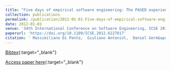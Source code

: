 ```yaml
---
title: "Five days of empirical software engineering: The PASED experience"
collection: publications
permalink: /publication/2012-01-01-Five-days-of-empirical-software-engineering-The-PASED-experience
date: 2012-01-01
venue: '34th International Conference on Software Engineering, ICSE 2012, June 2-9, 2012, Zurich, Switzerland'
paperurl: 'https://doi.org/10.1109/ICSE.2012.6227017'
citation: ' Massimiliano Di Penta,  Giuliano Antoniol,  Daniel Germ&apos;an,  Yann-Ga&quot;el Gu&apos;eh&apos;eneuc,  Bram Adams, &quot;Five days of empirical software engineering: The PASED experience.&quot; 34th International Conference on Software Engineering, ICSE 2012, June 2-9, 2012, Zurich, Switzerland, 2012.'
---
```

[Bibtex](https://dblp.org/rec/bib/conf/icse/PentaAGGA12){:target="_blank"}

[Access paper here](https://doi.org/10.1109/ICSE.2012.6227017){:target="_blank"}
